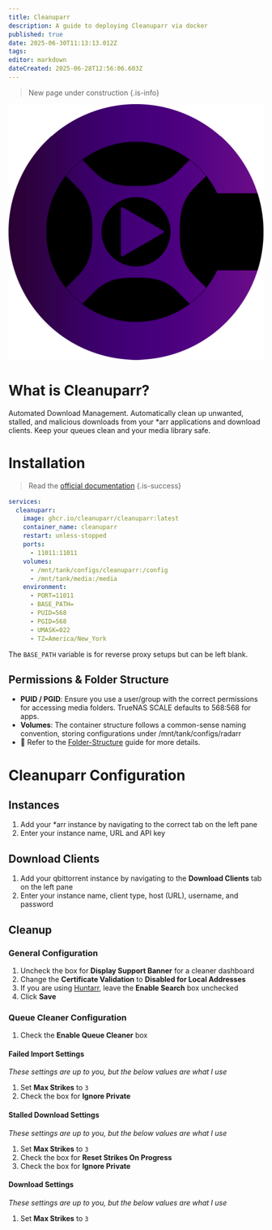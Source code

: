 ```yaml
---
title: Cleanuparr
description: A guide to deploying Cleanuparr via docker
published: true
date: 2025-06-30T11:13:13.012Z
tags: 
editor: markdown
dateCreated: 2025-06-28T12:56:06.603Z
---
```


> New page under construction
{.is-info}

![cleanuparr.png](/cleanuparr.png)

# What is Cleanuparr?

Automated Download Management. Automatically clean up unwanted, stalled, and malicious downloads from your \*arr applications and download clients. Keep your queues clean and your media library safe.

# Installation

> Read the [official documentation](https://cleanuparr.github.io/Cleanuparr/docs/)
{.is-success}


```yaml
services:
  cleanuparr:
    image: ghcr.io/cleanuparr/cleanuparr:latest
    container_name: cleanuparr
    restart: unless-stopped
    ports:
      - 11011:11011
    volumes:
      - /mnt/tank/configs/cleanuparr:/config
      - /mnt/tank/media:/media
    environment:
      - PORT=11011
      - BASE_PATH=
      - PUID=568
      - PGID=568
      - UMASK=022
      - TZ=America/New_York
```

The `BASE_PATH` variable is for reverse proxy setups but can be left blank.

## Permissions & Folder Structure

- **PUID / PGID**: Ensure you use a user/group with the correct permissions for accessing media folders. TrueNAS SCALE defaults to 568:568 for apps.
- **Volumes**: The container structure follows a common-sense naming convention, storing configurations under /mnt/tank/configs/radarr
- 📌 Refer to the [Folder-Structure](/Folder-Structure) guide for more details.


# Cleanuparr Configuration
## Instances
1. Add your \*arr instance by navigating to the correct tab on the left pane
1. Enter your instance name, URL and API key

## Download Clients
1. Add your qbittorrent instance by navigating to the **Download Clients** tab on the left pane
1. Enter your instance name, client type, host (URL), username, and password

## Cleanup
### General Configuration
1. Uncheck the box for **Display Support Banner** for a cleaner dashboard
1. Change the **Certificate Validation** to **Disabled for Local Addresses** 
1. If you are using [Huntarr](/huntarr), leave the **Enable Search** box unchecked
1. Click **Save**

### Queue Cleaner Configuration
1. Check the **Enable Queue Cleaner** box

#### Failed Import Settings
*These settings are up to you, but the below values are what I use*

1. Set **Max Strikes** to `3`
1. Check the box for **Ignore Private**

#### Stalled Download Settings
*These settings are up to you, but the below values are what I use*

1. Set **Max Strikes** to `3`
1. Check the box for **Reset Strikes On Progress**
1. Check the box for **Ignore Private**

#### Download Settings
*These settings are up to you, but the below values are what I use*

1. Set **Max Strikes** to `3`





